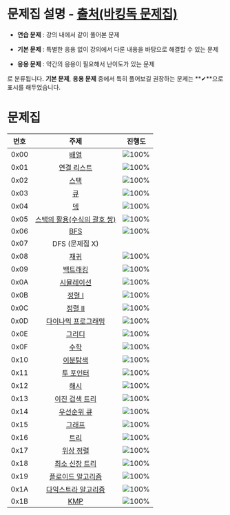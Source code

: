 # 문제집 설명 - [출처(바킹독 문제집)](https://github.com/encrypted-def/basic-algo-lecture/blob/master/workbook.md)


- **연습 문제** : 강의 내에서 같이 풀어본 문제

- **기본 문제** : 특별한 응용 없이 강의에서 다룬 내용을 바탕으로 해결할 수 있는 문제

- **응용 문제** : 약간의 응용이 필요해서 난이도가 있는 문제

로 분류됩니다. **기본 문제**, **응용 문제** 중에서 특히 풀어보길 권장하는 문제는 **✔**으로 표시를 해두었습니다.

# 문제집
| 번호 | 주제 | 진행도 |
| :--: | :--: | :--: |
| 0x00 | [배열](workbook/0x03.md) | ![100%](https://progress-bar.xyz/8/?scale=8&title=progress&width=500&color=babaca&suffix=/8) |
| 0x01 | [연결 리스트](workbook/0x04.md) | ![100%](https://progress-bar.xyz/3/?scale=3&title=progress&width=500&color=babaca&suffix=/3) |
| 0x02 | [스택](workbook/0x05.md) | ![100%](https://progress-bar.xyz/0/?scale=8&title=progress&width=500&color=babaca&suffix=/8) |
| 0x03 | [큐](workbook/0x06.md) | ![100%](https://progress-bar.xyz/0/?scale=3&title=progress&width=500&color=babaca&suffix=/3) |
| 0x04 | [덱](workbook/0x07.md) | ![100%](https://progress-bar.xyz/0/?scale=4&title=progress&width=500&color=babaca&suffix=/4) |
| 0x05 | [스택의 활용(수식의 괄호 쌍)](workbook/0x08.md) | ![100%](https://progress-bar.xyz/0/?scale=5&title=progress&width=500&color=babaca&suffix=/5) |
| 0x06 | [BFS](workbook/0x09.md) | ![100%](https://progress-bar.xyz/0/?scale=30&title=progress&width=500&color=babaca&suffix=/30) |
| 0x07 | DFS (문제집 X) | |
| 0x08 | [재귀](workbook/0x0B.md) | ![100%](https://progress-bar.xyz/0/?scale=10&title=progress&width=500&color=babaca&suffix=/10) |
| 0x09 | [백트래킹](workbook/0x0C.md) | ![100%](https://progress-bar.xyz/0/?scale=20&title=progress&width=500&color=babaca&suffix=/20) |
| 0x0A | [시뮬레이션](workbook/0x0D.md) | ![100%](https://progress-bar.xyz/0/?scale=61&title=progress&width=500&color=babaca&suffix=/61) |
| 0x0B | [정렬 I](workbook/0x0E.md) | ![100%](https://progress-bar.xyz/0/?scale=8&title=progress&width=500&color=babaca&suffix=/8) |
| 0x0C | [정렬 II](workbook/0x0F.md) | ![100%](https://progress-bar.xyz/0/?scale=9&title=progress&width=500&color=babaca&suffix=/9) |
| 0x0D | [다이나믹 프로그래밍](workbook/0x10.md) | ![100%](https://progress-bar.xyz/0/?scale=31&title=progress&width=500&color=babaca&suffix=/31) |
| 0x0E | [그리디](workbook/0x11.md) | ![100%](https://progress-bar.xyz/0/?scale=17&title=progress&width=500&color=babaca&suffix=/17) |
| 0x0F | [수학](workbook/0x12.md) | ![100%](https://progress-bar.xyz/0/?scale=39&title=progress&width=500&color=babaca&suffix=/39) |
| 0x10 | [이분탐색](workbook/0x13.md) | ![100%](https://progress-bar.xyz/0/?scale=21&title=progress&width=500&color=babaca&suffix=/21) |
| 0x11 | [투 포인터](workbook/0x14.md) | ![100%](https://progress-bar.xyz/0/?scale=11&title=progress&width=500&color=babaca&suffix=/11) |
| 0x12 | [해시](workbook/0x15.md) | ![100%](https://progress-bar.xyz/0/?scale=9&title=progress&width=500&color=babaca&suffix=/9) |
| 0x13 | [이진 검색 트리](workbook/0x16.md) | ![100%](https://progress-bar.xyz/0/?scale=7&title=progress&width=500&color=babaca&suffix=/7) |
| 0x14 | [우선순위 큐](workbook/0x17.md) | ![100%](https://progress-bar.xyz/0/?scale=8&title=progress&width=500&color=babaca&suffix=/8) |
| 0x15 | [그래프](workbook/0x18.md) | ![100%](https://progress-bar.xyz/0/?scale=13&title=progress&width=500&color=babaca&suffix=/13) |
| 0x16 | [트리](workbook/0x19.md) | ![100%](https://progress-bar.xyz/0/?scale=13&title=progress&width=500&color=babaca&suffix=/13) |
| 0x17 | [위상 정렬](workbook/0x1A.md) | ![100%](https://progress-bar.xyz/0/?scale=7&title=progress&width=500&color=babaca&suffix=/7) |
| 0x18 | [최소 신장 트리](workbook/0x1B.md) | ![100%](https://progress-bar.xyz/0/?scale=9&title=progress&width=500&color=babaca&suffix=/9) |
| 0x19 | [플로이드 알고리즘](workbook/0x1C.md) | ![100%](https://progress-bar.xyz/0/?scale=15&title=progress&width=500&color=babaca&suffix=/15) |
| 0x1A | [다익스트라 알고리즘](workbook/0x1D.md) | ![100%](https://progress-bar.xyz/0/?scale=14&title=progress&width=500&color=babaca&suffix=/14) |
| 0x1B | [KMP](workbook/0x1E.md) | ![100%](https://progress-bar.xyz/0/?scale=8&title=progress&width=500&color=babaca&suffix=/8) |